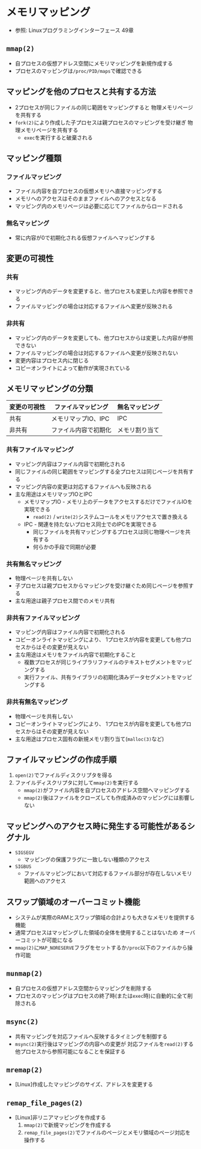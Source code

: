 # メモリマッピング
- 参照: Linuxプログラミングインターフェース 49章

## `mmap(2)`
- 自プロセスの仮想アドレス空間にメモリマッピングを新規作成する
- プロセスのマッピングは`/proc/PID/maps`で確認できる

## マッピングを他のプロセスと共有する方法
- 2プロセスが同じファイルの同じ範囲をマッピングすると
  物理メモリページを共有する
- `fork(2)`により作成した子プロセスは親プロセスのマッピングを受け継ぎ
  物理メモリページを共有する
  - `exec`を実行すると破棄される

## マッピング種類
### ファイルマッピング
- ファイル内容を自プロセスの仮想メモリへ直接マッピングする
- メモリへのアクセスはそのままファイルへのアクセスとなる
- マッピング内のメモリページは必要に応じてファイルからロードされる

### 無名マッピング
- 常に内容が0で初期化される仮想ファイルへマッピングする

## 変更の可視性
### 共有
- マッピング内のデータを変更すると、他プロセスも変更した内容を参照できる
- ファイルマッピングの場合は対応するファイルへ変更が反映される

### 非共有
- マッピング内のデータを変更しても、他プロセスからは変更した内容が参照できない
- ファイルマッピングの場合は対応するファイルへ変更が反映されない
- 変更内容はプロセス内に閉じる
- コピーオンライトによって動作が実現されている

## メモリマッピングの分類

| 変更の可視性 | ファイルマッピング     | 無名マッピング |
| -            | -                      | -              |
| 共有         | メモリマップIO、IPC    | IPC            |
| 非共有       | ファイル内容で初期化   | メモリ割り当て |

### 共有ファイルマッピング
- マッピング内容はファイル内容で初期化される
- 同じファイルの同じ範囲をマッピングする全プロセスは同じページを共有する
- マッピング内容の変更は対応するファイルへも反映される
- 主な用途はメモリマップIOとIPC
  - メモリマップIO - メモリ上のデータをアクセスするだけでファイルIOを実現できる
    - `read(2)` / `write(2)`システムコールをメモリアクセスで置き換える
  - IPC - 関連を持たないプロセス同士でのIPCを実現できる
    - 同じファイルを共有マッピングするプロセスは同じ物理ページを共有する
    - 何らかの手段で同期が必要

### 共有無名マッピング
- 物理ページを共有しない
- 子プロセスは親プロセスからマッピングを受け継ぐため同じページを参照する
- 主な用途は親子プロセス間でのメモリ共有

### 非共有ファイルマッピング
- マッピング内容はファイル内容で初期化される
- コピーオンライトマッピングにより、
  1プロセスが内容を変更しても他プロセスからはその変更が見えない
- 主な用途はメモリをファイル内容で初期化すること
  - 複数プロセスが同じライブラリファイルのテキストセグメントをマッピングする
  - 実行ファイル、共有ライブラリの初期化済みデータセグメントをマッピングする

### 非共有無名マッピング
- 物理ページを共有しない
- コピーオンライトマッピングにより、
  1プロセスが内容を変更しても他プロセスからはその変更が見えない
- 主な用途はプロセス固有の新規メモリ割り当て(`malloc(3)`など)

## ファイルマッピングの作成手順
1. `open(2)`でファイルディスクリプタを得る
2. ファイルディスクリプタに対して`mmap(2)`を実行する
    - `mmap(2)`がファイル内容を自プロセスのアドレス空間へマッピングする
    - `mmap(2)`後はファイルをクローズしても作成済みのマッピングには影響しない

## マッピングへのアクセス時に発生する可能性があるシグナル
- `SIGSEGV`
  - マッピングの保護フラグに一致しない種類のアクセス
- `SIGBUS`
  - ファイルマッピングにおいて対応するファイル部分が存在しないメモリ範囲へのアクセス

## スワップ領域のオーバーコミット機能
- システムが実際のRAMとスワップ領域の合計よりも大きなメモリを提供する機能
- 通常プロセスはマッピングした領域の全体を使用することはないため
  オーバーコミットが可能になる
- `mmap(2)`に`MAP_NORESERVE`フラグをセットするか`/proc`以下のファイルから操作可能

## `munmap(2)`
- 自プロセスの仮想アドレス空間からマッピングを削除する
- プロセスのマッピングはプロセスの終了時(または`exec`時)に自動的に全て削除される

## `msync(2)`
- 共有マッピングを対応ファイルへ反映するタイミングを制御する
- `msync(2)`実行後はマッピングの内容への変更が
  対応ファイルを`read(2)`する他プロセスから参照可能になることを保証する

## `mremap(2)`
- [Linux]作成したマッピングのサイズ、アドレスを変更する

## `remap_file_pages(2)`
- [Linux]非リニアマッピングを作成する
    1. `mmap(2)`で新規マッピングを作成する
    2. `remap_file_pages(2)`でファイルのページとメモリ領域のページ対応を操作する
